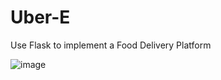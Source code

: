 # Uber-E
Use Flask to implement a Food Delivery Platform

![image](https://github.com/lon5948/Uber-E/blob/main/Model/ER%20model.png)
